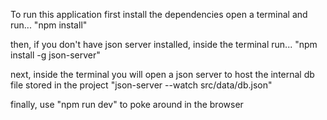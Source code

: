 To run this application first install the dependencies
open a terminal and run...
  "npm install"

then, if you don't have json server installed, 
inside the terminal run...
  "npm install -g json-server"

next, inside the terminal you will open a json server to host the internal db file stored in the project
  "json-server --watch src/data/db.json"

finally, use 
  "npm run dev" 
to poke around in the browser
